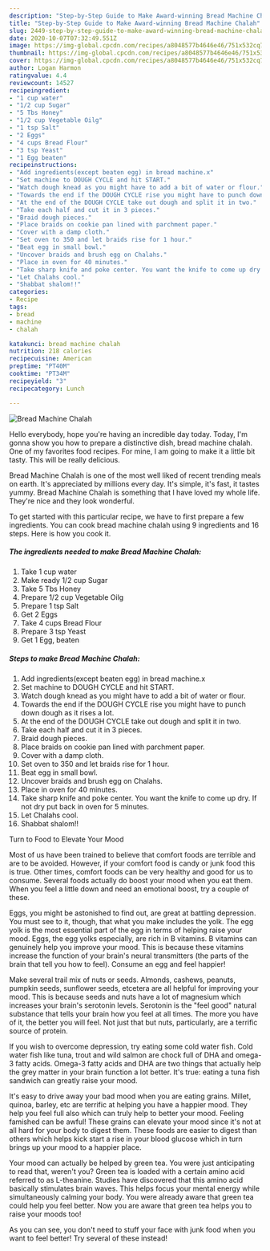 ```yaml
---
description: "Step-by-Step Guide to Make Award-winning Bread Machine Chalah"
title: "Step-by-Step Guide to Make Award-winning Bread Machine Chalah"
slug: 2449-step-by-step-guide-to-make-award-winning-bread-machine-chalah
date: 2020-10-07T07:32:49.551Z
image: https://img-global.cpcdn.com/recipes/a8048577b4646e46/751x532cq70/bread-machine-chalah-recipe-main-photo.jpg
thumbnail: https://img-global.cpcdn.com/recipes/a8048577b4646e46/751x532cq70/bread-machine-chalah-recipe-main-photo.jpg
cover: https://img-global.cpcdn.com/recipes/a8048577b4646e46/751x532cq70/bread-machine-chalah-recipe-main-photo.jpg
author: Logan Harmon
ratingvalue: 4.4
reviewcount: 14527
recipeingredient:
- "1 cup water"
- "1/2 cup Sugar"
- "5 Tbs Honey"
- "1/2 cup Vegetable Oilg"
- "1 tsp Salt"
- "2 Eggs"
- "4 cups Bread Flour"
- "3 tsp Yeast"
- "1 Egg beaten"
recipeinstructions:
- "Add ingredients(except beaten egg) in bread machine.x"
- "Set machine to DOUGH CYCLE and hit START."
- "Watch dough knead as you might have to add a bit of water or flour."
- "Towards the end if the DOUGH CYCLE rise you might have to punch down dough as it rises a lot."
- "At the end of the DOUGH CYCLE take out dough and split it in two."
- "Take each half and cut it in 3 pieces."
- "Braid dough pieces."
- "Place braids on cookie pan lined with parchment paper."
- "Cover with a damp cloth."
- "Set oven to 350 and let braids rise for 1 hour."
- "Beat egg in small bowl."
- "Uncover braids and brush egg on Chalahs."
- "Place in oven for 40 minutes."
- "Take sharp knife and poke center. You want the knife to come up dry. If not dry put back in oven for 5 minutes."
- "Let Chalahs cool."
- "Shabbat shalom!!"
categories:
- Recipe
tags:
- bread
- machine
- chalah

katakunci: bread machine chalah 
nutrition: 218 calories
recipecuisine: American
preptime: "PT40M"
cooktime: "PT34M"
recipeyield: "3"
recipecategory: Lunch

---
```



![Bread Machine Chalah](https://img-global.cpcdn.com/recipes/a8048577b4646e46/751x532cq70/bread-machine-chalah-recipe-main-photo.jpg)

Hello everybody, hope you're having an incredible day today. Today, I'm gonna show you how to prepare a distinctive dish, bread machine chalah. One of my favorites food recipes. For mine, I am going to make it a little bit tasty. This will be really delicious.



Bread Machine Chalah is one of the most well liked of recent trending meals on earth. It's appreciated by millions every day. It's simple, it's fast, it tastes yummy. Bread Machine Chalah is something that I have loved my whole life. They're nice and they look wonderful.


To get started with this particular recipe, we have to first prepare a few ingredients. You can cook bread machine chalah using 9 ingredients and 16 steps. Here is how you cook it.

<!--inarticleads1-->

##### The ingredients needed to make Bread Machine Chalah:

1. Take 1 cup water
1. Make ready 1/2 cup Sugar
1. Take 5 Tbs Honey
1. Prepare 1/2 cup Vegetable Oilg
1. Prepare 1 tsp Salt
1. Get 2 Eggs
1. Take 4 cups Bread Flour
1. Prepare 3 tsp Yeast
1. Get 1 Egg, beaten




<!--inarticleads2-->

##### Steps to make Bread Machine Chalah:

1. Add ingredients(except beaten egg) in bread machine.x
1. Set machine to DOUGH CYCLE and hit START.
1. Watch dough knead as you might have to add a bit of water or flour.
1. Towards the end if the DOUGH CYCLE rise you might have to punch down dough as it rises a lot.
1. At the end of the DOUGH CYCLE take out dough and split it in two.
1. Take each half and cut it in 3 pieces.
1. Braid dough pieces.
1. Place braids on cookie pan lined with parchment paper.
1. Cover with a damp cloth.
1. Set oven to 350 and let braids rise for 1 hour.
1. Beat egg in small bowl.
1. Uncover braids and brush egg on Chalahs.
1. Place in oven for 40 minutes.
1. Take sharp knife and poke center. You want the knife to come up dry. If not dry put back in oven for 5 minutes.
1. Let Chalahs cool.
1. Shabbat shalom!!




Turn to Food to Elevate Your Mood


Most of us have been trained to believe that comfort foods are terrible and are to be avoided. However, if your comfort food is candy or junk food this is true. Other times, comfort foods can be very healthy and good for us to consume. Several foods actually do boost your mood when you eat them. When you feel a little down and need an emotional boost, try a couple of these.

Eggs, you might be astonished to find out, are great at battling depression. You must see to it, though, that what you make includes the yolk. The egg yolk is the most essential part of the egg in terms of helping raise your mood. Eggs, the egg yolks especially, are rich in B vitamins. B vitamins can genuinely help you improve your mood. This is because these vitamins increase the function of your brain's neural transmitters (the parts of the brain that tell you how to feel). Consume an egg and feel happier!

Make several trail mix of nuts or seeds. Almonds, cashews, peanuts, pumpkin seeds, sunflower seeds, etcetera are all helpful for improving your mood. This is because seeds and nuts have a lot of magnesium which increases your brain's serotonin levels. Serotonin is the "feel good" natural substance that tells your brain how you feel at all times. The more you have of it, the better you will feel. Not just that but nuts, particularly, are a terrific source of protein.

If you wish to overcome depression, try eating some cold water fish. Cold water fish like tuna, trout and wild salmon are chock full of DHA and omega-3 fatty acids. Omega-3 fatty acids and DHA are two things that actually help the grey matter in your brain function a lot better. It's true: eating a tuna fish sandwich can greatly raise your mood. 

It's easy to drive away your bad mood when you are eating grains. Millet, quinoa, barley, etc are terrific at helping you have a happier mood. They help you feel full also which can truly help to better your mood. Feeling famished can be awful! These grains can elevate your mood since it's not at all hard for your body to digest them. These foods are easier to digest than others which helps kick start a rise in your blood glucose which in turn brings up your mood to a happier place.

Your mood can actually be helped by green tea. You were just anticipating to read that, weren't you? Green tea is loaded with a certain amino acid referred to as L-theanine. Studies have discovered that this amino acid basically stimulates brain waves. This helps focus your mental energy while simultaneously calming your body. You were already aware that green tea could help you feel better. Now you are aware that green tea helps you to raise your moods too!

As you can see, you don't need to stuff your face with junk food when you want to feel better! Try several of these instead!

